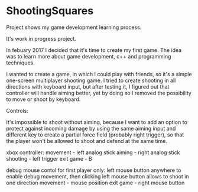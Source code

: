 # ShootingSquares
Project shows my game development learning process.

It's work in progress project.

In febuary 2017 I decided that it's time to create my first game. 
The idea was to learn more about game development, c++ and programming techniques.

I wanted to create a game, in which I could play with friends, so it's a simple 
one-screen multiplayer shooting game. 
I tried to create shooting in all directions with keyboard input, but after testing it, I figured out 
that controller will handle aiming better, yet by doing so I removed the possibility to move or shoot by keyboard.

Controls:

It's impossible to shoot without aiming, because I want to add an option 
to protect against incoming damage by using the same aiming input and different key 
to create a partial force field (probably right trigger), so that the player won't be allowed 
to shoot and defend at the same time.

xbox controller: 
movement - left analog stick 
aiming - right analog stick 
shooting - left trigger 
exit game - B

debug mouse contol for first player only: 
left mouse button anywhere to enable debug movement, then clicking left mouse button allows to shoot in one direction 
movement - mouse position
exit game - right mouse button
